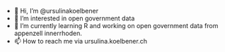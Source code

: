 - 👋 Hi, I’m @ursulinakoelbener
- 👀 I’m interested in open government data
- 🌱 I’m currently learning R and working on open government data from appenzell innerrhoden.
- 📫 How to reach me via ursulina.koelbener.ch

<!---
ursulinakoelbener/ursulinakoelbener is a ✨ special ✨ repository because its `README.md` (this file) appears on your GitHub profile.
You can click the Preview link to take a look at your changes.
--->

